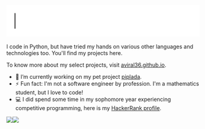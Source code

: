 <a href="https://aviral36.github.io">
  <img src = "https://github.com/aviral36/aviral36/blob/master/profile_header.gif">
</a>

I code in Python, but have tried my hands on various other languages and technologies too. You'll find my projects here. 

To know more about my select projects, visit [aviral36.github.io](https://aviral36.github.io).

- 🔭 I’m currently working on my pet project [piplada](https://github.com/aviral36/piplada).
- ⚡ Fun fact: I'm not a software engineer by profession. I'm a mathematics student, but I love to code!
- 💻 I did spend some time in my sophomore year experiencing competitive programming, here is my [HackerRank profile](https://www.hackerrank.com/aviral_s).



<img align="left" src="https://github-readme-stats.vercel.app/api?username=aviral36&show_icons=true" />

<img align="left" src="https://github-readme-stats.vercel.app/api/top-langs/?username=aviral36&hide=jupyter notebook,C#" />

